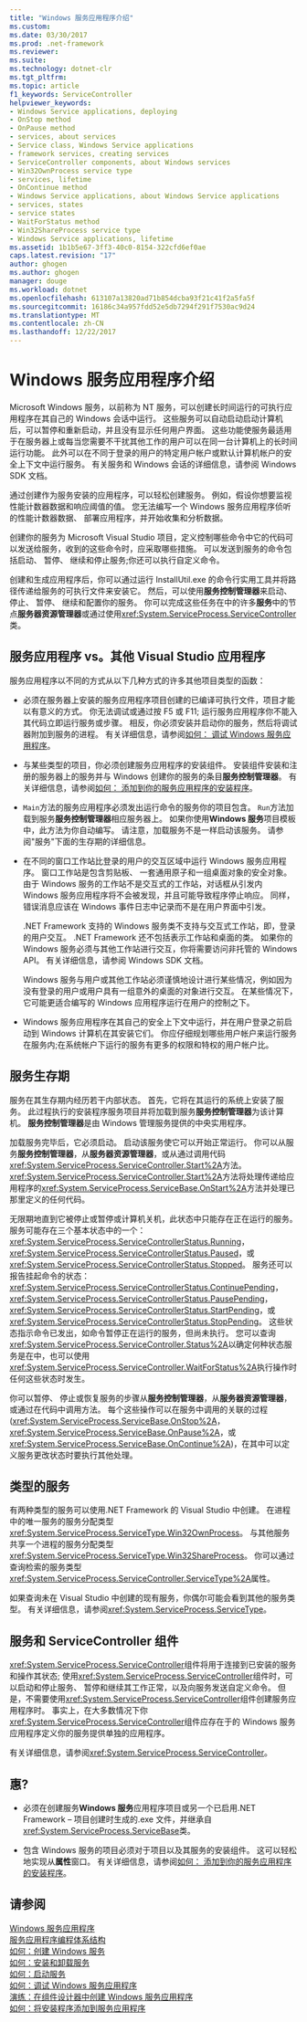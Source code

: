 ```yaml
---
title: "Windows 服务应用程序介绍"
ms.custom: 
ms.date: 03/30/2017
ms.prod: .net-framework
ms.reviewer: 
ms.suite: 
ms.technology: dotnet-clr
ms.tgt_pltfrm: 
ms.topic: article
f1_keywords: ServiceController
helpviewer_keywords:
- Windows Service applications, deploying
- OnStop method
- OnPause method
- services, about services
- Service class, Windows Service applications
- framework services, creating services
- ServiceController components, about Windows services
- Win32OwnProcess service type
- services, lifetime
- OnContinue method
- Windows Service applications, about Windows Service applications
- services, states
- service states
- WaitForStatus method
- Win32ShareProcess service type
- Windows Service applications, lifetime
ms.assetid: 1b1b5e67-3ff3-40c0-8154-322cfd6ef0ae
caps.latest.revision: "17"
author: ghogen
ms.author: ghogen
manager: douge
ms.workload: dotnet
ms.openlocfilehash: 613107a13820ad71b854dcba93f21c41f2a5fa5f
ms.sourcegitcommit: 16186c34a957fdd52e5db7294f291f7530ac9d24
ms.translationtype: MT
ms.contentlocale: zh-CN
ms.lasthandoff: 12/22/2017
---
```

# <a name="introduction-to-windows-service-applications"></a>Windows 服务应用程序介绍
Microsoft Windows 服务，以前称为 NT 服务，可以创建长时间运行的可执行应用程序在其自己的 Windows 会话中运行。 这些服务可以自动启动启动计算机后，可以暂停和重新启动，并且没有显示任何用户界面。 这些功能使服务最适用于在服务器上或每当您需要不干扰其他工作的用户可以在同一台计算机上的长时间运行功能。 此外可以在不同于登录的用户的特定用户帐户或默认计算机帐户的安全上下文中运行服务。 有关服务和 Windows 会话的详细信息，请参阅 Windows SDK 文档。  
  
 通过创建作为服务安装的应用程序，可以轻松创建服务。 例如，假设你想要监视性能计数器数据和响应阈值的值。 您无法编写一个 Windows 服务应用程序侦听的性能计数器数据、 部署应用程序，并开始收集和分析数据。  
  
 创建你的服务为 Microsoft Visual Studio 项目，定义控制哪些命令中它的代码可以发送给服务，收到的这些命令时，应采取哪些措施。 可以发送到服务的命令包括启动、 暂停、 继续和停止服务;你还可以执行自定义命令。  
  
 创建和生成应用程序后，你可以通过运行 InstallUtil.exe 的命令行实用工具并将路径传递给服务的可执行文件来安装它。 然后，可以使用**服务控制管理器**来启动、 停止、 暂停、 继续和配置你的服务。 你可以完成这些任务在中的许多**服务**中的节点**服务器资源管理器**或通过使用<xref:System.ServiceProcess.ServiceController>类。  
  
## <a name="service-applications-vs-other-visual-studio-applications"></a>服务应用程序 vs。其他 Visual Studio 应用程序  
 服务应用程序以不同的方式从以下几种方式的许多其他项目类型的函数：  
  
-   必须在服务器上安装的服务应用程序项目创建的已编译可执行文件，项目才能以有意义的方式。 你无法调试或通过按 F5 或 F11; 运行服务应用程序你不能入其代码立即运行服务或步骤。 相反，你必须安装并启动你的服务，然后将调试器附加到服务的进程。 有关详细信息，请参阅[如何： 调试 Windows 服务应用程序](../../../docs/framework/windows-services/how-to-debug-windows-service-applications.md)。  
  
-   与某些类型的项目，你必须创建服务应用程序的安装组件。 安装组件安装和注册的服务器上的服务并与 Windows 创建你的服务的条目**服务控制管理器**。 有关详细信息，请参阅[如何： 添加到你的服务应用程序的安装程序](../../../docs/framework/windows-services/how-to-add-installers-to-your-service-application.md)。  
  
-   `Main`方法的服务应用程序必须发出运行命令的服务你的项目包含。 `Run`方法加载到服务**服务控制管理器**相应服务器上。 如果你使用**Windows 服务**项目模板中，此方法为你自动编写。 请注意，加载服务不是一样启动该服务。 请参阅"服务"下面的生存期的详细信息。  
  
-   在不同的窗口工作站比登录的用户的交互区域中运行 Windows 服务应用程序。 窗口工作站是包含剪贴板、 一套通用原子和一组桌面对象的安全对象。 由于 Windows 服务的工作站不是交互式的工作站，对话框从引发内 Windows 服务应用程序将不会被发现，并且可能导致程序停止响应。 同样，错误消息应该在 Windows 事件日志中记录而不是在用户界面中引发。  
  
     .NET Framework 支持的 Windows 服务类不支持与交互式工作站，即，登录的用户交互。 .NET Framework 还不包括表示工作站和桌面的类。 如果你的 Windows 服务必须与其他工作站进行交互，你将需要访问非托管的 Windows API。 有关详细信息，请参阅 Windows SDK 文档。  
  
     Windows 服务与用户或其他工作站必须谨慎地设计进行某些情况，例如因为没有登录的用户或用户具有一组意外的桌面的对象进行交互。 在某些情况下，它可能更适合编写的 Windows 应用程序运行在用户的控制之下。  
  
-   Windows 服务应用程序在其自己的安全上下文中运行，并在用户登录之前启动到 Windows 计算机在其安装它们。 你应仔细规划哪些用户帐户来运行服务在服务内;在系统帐户下运行的服务有更多的权限和特权的用户帐户比。  
  
## <a name="service-lifetime"></a>服务生存期  
 服务在其生存期内经历若干内部状态。 首先，它将在其运行的系统上安装了服务。 此过程执行的安装程序服务项目并将加载到服务**服务控制管理器**为该计算机。 **服务控制管理器**是由 Windows 管理服务提供的中央实用程序。  
  
 加载服务完毕后，它必须启动。 启动该服务使它可以开始正常运行。 你可以从服务**服务控制管理器**，从**服务器资源管理器**，或从通过调用代码<xref:System.ServiceProcess.ServiceController.Start%2A>方法。 <xref:System.ServiceProcess.ServiceController.Start%2A>方法将处理传递给应用程序的<xref:System.ServiceProcess.ServiceBase.OnStart%2A>方法并处理已那里定义的任何代码。  
  
 无限期地直到它被停止或暂停或计算机关机，此状态中只能存在正在运行的服务。 服务可能存在三个基本状态中的一个： <xref:System.ServiceProcess.ServiceControllerStatus.Running>， <xref:System.ServiceProcess.ServiceControllerStatus.Paused>，或<xref:System.ServiceProcess.ServiceControllerStatus.Stopped>。 服务还可以报告挂起命令的状态： <xref:System.ServiceProcess.ServiceControllerStatus.ContinuePending>， <xref:System.ServiceProcess.ServiceControllerStatus.PausePending>， <xref:System.ServiceProcess.ServiceControllerStatus.StartPending>，或<xref:System.ServiceProcess.ServiceControllerStatus.StopPending>。 这些状态指示命令已发出，如命令暂停正在运行的服务，但尚未执行。 您可以查询<xref:System.ServiceProcess.ServiceController.Status%2A>以确定何种状态服务是在中，也可以使用<xref:System.ServiceProcess.ServiceController.WaitForStatus%2A>执行操作时任何这些状态时发生。  
  
 你可以暂停、 停止或恢复服务的步骤从**服务控制管理器**，从**服务器资源管理器**，或通过在代码中调用方法。 每个这些操作可以在服务中调用的关联的过程 (<xref:System.ServiceProcess.ServiceBase.OnStop%2A>， <xref:System.ServiceProcess.ServiceBase.OnPause%2A>，或<xref:System.ServiceProcess.ServiceBase.OnContinue%2A>)，在其中可以定义服务更改状态时要执行其他处理。  
  
## <a name="types-of-services"></a>类型的服务  
 有两种类型的服务可以使用.NET Framework 的 Visual Studio 中创建。 在进程中的唯一服务的服务分配类型<xref:System.ServiceProcess.ServiceType.Win32OwnProcess>。 与其他服务共享一个进程的服务分配类型<xref:System.ServiceProcess.ServiceType.Win32ShareProcess>。 你可以通过查询检索的服务类型<xref:System.ServiceProcess.ServiceController.ServiceType%2A>属性。  
  
 如果查询未在 Visual Studio 中创建的现有服务，你偶尔可能会看到其他的服务类型。 有关详细信息，请参阅<xref:System.ServiceProcess.ServiceType>。  
  
## <a name="services-and-the-servicecontroller-component"></a>服务和 ServiceController 组件  
 <xref:System.ServiceProcess.ServiceController>组件将用于连接到已安装的服务和操作其状态; 使用<xref:System.ServiceProcess.ServiceController>组件时，可以启动和停止服务、 暂停和继续其工作正常，以及向服务发送自定义命令。 但是，不需要使用<xref:System.ServiceProcess.ServiceController>组件创建服务应用程序时。 事实上，在大多数情况下你<xref:System.ServiceProcess.ServiceController>组件应存在于的 Windows 服务应用程序定义你的服务提供单独的应用程序。  
  
 有关详细信息，请参阅<xref:System.ServiceProcess.ServiceController>。  
  
## <a name="requirements"></a>惠?  
  
-   必须在创建服务**Windows 服务**应用程序项目或另一个已启用.NET Framework – 项目创建时生成的.exe 文件，并继承自<xref:System.ServiceProcess.ServiceBase>类。  
  
-   包含 Windows 服务的项目必须对于项目以及其服务的安装组件。 这可以轻松地实现从**属性**窗口。 有关详细信息，请参阅[如何： 添加到你的服务应用程序的安装程序](../../../docs/framework/windows-services/how-to-add-installers-to-your-service-application.md)。  
  
## <a name="see-also"></a>请参阅  
 [Windows 服务应用程序](../../../docs/framework/windows-services/index.md)  
 [服务应用程序编程体系结构](../../../docs/framework/windows-services/service-application-programming-architecture.md)  
 [如何：创建 Windows 服务](../../../docs/framework/windows-services/how-to-create-windows-services.md)  
 [如何：安装和卸载服务](../../../docs/framework/windows-services/how-to-install-and-uninstall-services.md)  
 [如何：启动服务](../../../docs/framework/windows-services/how-to-start-services.md)  
 [如何：调试 Windows 服务应用程序](../../../docs/framework/windows-services/how-to-debug-windows-service-applications.md)  
 [演练：在组件设计器中创建 Windows 服务应用程序](../../../docs/framework/windows-services/walkthrough-creating-a-windows-service-application-in-the-component-designer.md)  
 [如何：将安装程序添加到服务应用程序](../../../docs/framework/windows-services/how-to-add-installers-to-your-service-application.md)

